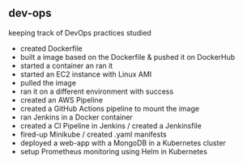 ## dev-ops

keeping track of DevOps practices studied 

- created Dockerfile
- built a image based on the Dockerfile & pushed it on DockerHub
- started a container an ran it
- started an EC2 instance with Linux AMI
- pulled the image
- ran it on a different environment with success
- created an AWS Pipeline
- created a GitHub Actions pipeline to mount the image
- ran Jenkins in a Docker container
- created a CI Pipeline in Jenkins / created a Jenkinsfile
- fired-up Minikube / created .yaml manifests
- deployed a web-app with a MongoDB in a Kubernetes cluster
- setup Prometheus monitoring using Helm in Kubernetes
